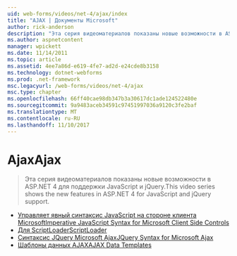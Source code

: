 ```yaml
---
uid: web-forms/videos/net-4/ajax/index
title: "AJAX | Документы Microsoft"
author: rick-anderson
description: "Эта серия видеоматериалов показаны новые возможности в ASP.NET 4 для поддержки JavaScript и jQuery."
ms.author: aspnetcontent
manager: wpickett
ms.date: 11/14/2011
ms.topic: article
ms.assetid: 4ee7a86d-e619-4fe7-ad2d-e24cde8b3158
ms.technology: dotnet-webforms
ms.prod: .net-framework
msc.legacyurl: /web-forms/videos/net-4/ajax
msc.type: chapter
ms.openlocfilehash: 66ff40cae98db347b3a30617dc1ade124522480e
ms.sourcegitcommit: 9a9483aceb34591c97451997036a9120c3fe2baf
ms.translationtype: MT
ms.contentlocale: ru-RU
ms.lasthandoff: 11/10/2017
---
```

<a name="ajax"></a><span data-ttu-id="fa26f-103">Ajax</span><span class="sxs-lookup"><span data-stu-id="fa26f-103">Ajax</span></span>
====================
> <span data-ttu-id="fa26f-104">Эта серия видеоматериалов показаны новые возможности в ASP.NET 4 для поддержки JavaScript и jQuery.</span><span class="sxs-lookup"><span data-stu-id="fa26f-104">This video series shows the new features in ASP.NET 4 for JavaScript and jQuery support.</span></span>


- [<span data-ttu-id="fa26f-105">Управляет явный синтаксис JavaScript на стороне клиента Microsoft</span><span class="sxs-lookup"><span data-stu-id="fa26f-105">Imperative JavaScript Syntax for Microsoft Client Side Controls</span></span>](aspnet-4-quick-hit-imperative-javascript-syntax-for-microsoft-client-side-controls.md)
- [<span data-ttu-id="fa26f-106">Для ScriptLoader</span><span class="sxs-lookup"><span data-stu-id="fa26f-106">ScriptLoader</span></span>](aspnet-4-quick-hit-the-scriptloader.md)
- [<span data-ttu-id="fa26f-107">Синтаксис JQuery Microsoft Ajax</span><span class="sxs-lookup"><span data-stu-id="fa26f-107">JQuery Syntax for Microsoft Ajax</span></span>](aspnet-4-quick-hit-jquery-syntax-for-microsoft-ajax.md)
- [<span data-ttu-id="fa26f-108">Шаблоны данных AJAX</span><span class="sxs-lookup"><span data-stu-id="fa26f-108">AJAX Data Templates</span></span>](aspnet-4-quick-hit-ajax-data-templates.md)
